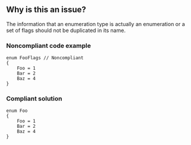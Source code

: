 ## Why is this an issue?
 
The information that an enumeration type is actually an enumeration or a set of flags should not be duplicated in its name.
 
### Noncompliant code example

    enum FooFlags // Noncompliant
    {
        Foo = 1
        Bar = 2
        Baz = 4
    }

### Compliant solution

    enum Foo
    {
        Foo = 1
        Bar = 2
        Baz = 4
    }